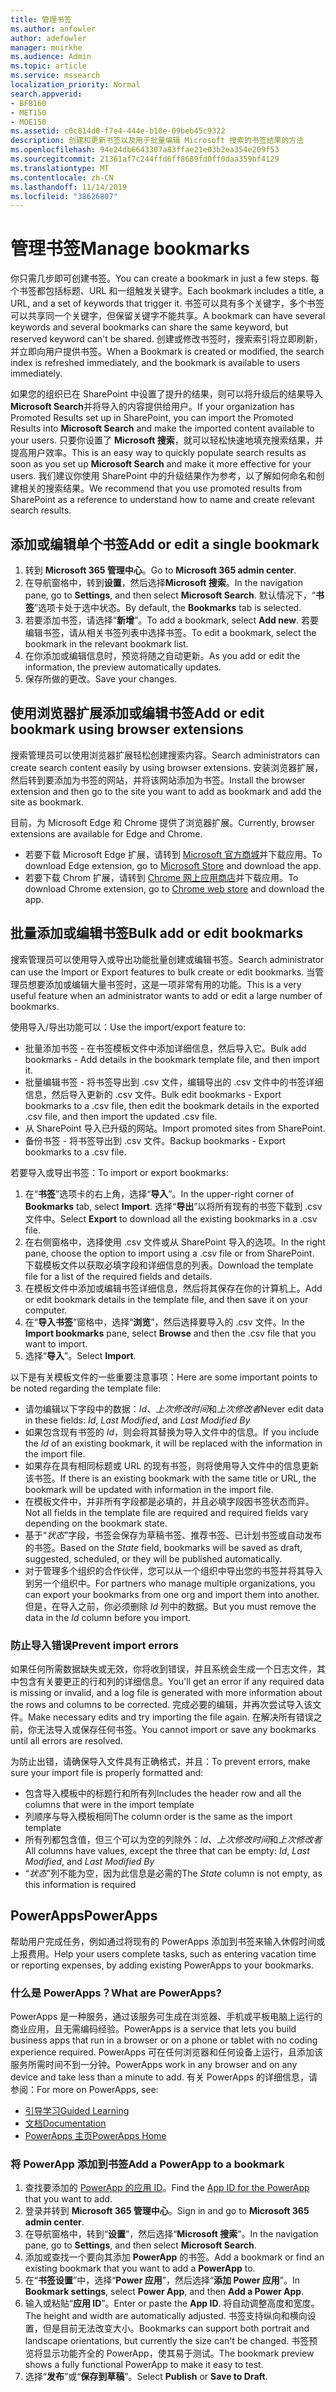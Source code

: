 ```yaml
---
title: 管理书签
ms.author: anfowler
author: adefowler
manager: mnirkhe
ms.audience: Admin
ms.topic: article
ms.service: mssearch
localization_priority: Normal
search.appverid:
- BFB160
- MET150
- MOE150
ms.assetid: c0c814d0-f7e4-444e-b18e-09beb45c9322
description: 创建和更新书签以及用于批量编辑 Microsoft 搜索的书签结果的方法
ms.openlocfilehash: 94e24db6643307a83ffae21e03b2ea354e209f53
ms.sourcegitcommit: 21361af7c244ffd6ff8689fd0ff0daa359bf4129
ms.translationtype: MT
ms.contentlocale: zh-CN
ms.lasthandoff: 11/14/2019
ms.locfileid: "38626807"
---
```

# <a name="manage-bookmarks"></a><span data-ttu-id="9f83e-103">管理书签</span><span class="sxs-lookup"><span data-stu-id="9f83e-103">Manage bookmarks</span></span>

<span data-ttu-id="9f83e-104">你只需几步即可创建书签。</span><span class="sxs-lookup"><span data-stu-id="9f83e-104">You can create a bookmark in just a few steps.</span></span> <span data-ttu-id="9f83e-105">每个书签都包括标题、URL 和一组触发关键字。</span><span class="sxs-lookup"><span data-stu-id="9f83e-105">Each bookmark includes a title, a URL, and a set of keywords that trigger it.</span></span> <span data-ttu-id="9f83e-106">书签可以具有多个关键字，多个书签可以共享同一个关键字，但保留关键字不能共享。</span><span class="sxs-lookup"><span data-stu-id="9f83e-106">A bookmark can have several keywords and several bookmarks can share the same keyword, but reserved keyword can't be shared.</span></span> <span data-ttu-id="9f83e-107">创建或修改书签时，搜索索引将立即刷新，并立即向用户提供书签。</span><span class="sxs-lookup"><span data-stu-id="9f83e-107">When a Bookmark is created or modified, the search index is refreshed immediately, and the bookmark is available to users immediately.</span></span>

<span data-ttu-id="9f83e-108">如果您的组织已在 SharePoint 中设置了提升的结果，则可以将升级后的结果导入**Microsoft Search**并将导入的内容提供给用户。</span><span class="sxs-lookup"><span data-stu-id="9f83e-108">If your organization has Promoted Results set up in SharePoint, you can import the Promoted Results into **Microsoft Search** and make the imported content available to your users.</span></span> <span data-ttu-id="9f83e-109">只要你设置了 **Microsoft 搜索**，就可以轻松快速地填充搜索结果，并提高用户效率。</span><span class="sxs-lookup"><span data-stu-id="9f83e-109">This is an easy way to quickly populate search results as soon as you set up **Microsoft Search** and make it more effective for your users.</span></span> <span data-ttu-id="9f83e-110">我们建议你使用 SharePoint 中的升级结果作为参考，以了解如何命名和创建相关的搜索结果。</span><span class="sxs-lookup"><span data-stu-id="9f83e-110">We recommend that you use promoted results from SharePoint as a reference to understand how to name and create relevant search results.</span></span> 

## <a name="add-or-edit-a-single-bookmark"></a><span data-ttu-id="9f83e-111">添加或编辑单个书签</span><span class="sxs-lookup"><span data-stu-id="9f83e-111">Add or edit a single bookmark</span></span>
1. <span data-ttu-id="9f83e-112">转到 **Microsoft 365 管理中心**。</span><span class="sxs-lookup"><span data-stu-id="9f83e-112">Go to **Microsoft 365 admin center**.</span></span>
1. <span data-ttu-id="9f83e-113">在导航窗格中，转到**设置**，然后选择**Microsoft 搜索**。</span><span class="sxs-lookup"><span data-stu-id="9f83e-113">In the navigation pane, go to **Settings**, and then select **Microsoft Search**.</span></span>
<span data-ttu-id="9f83e-114">默认情况下，“**书签**”选项卡处于选中状态。</span><span class="sxs-lookup"><span data-stu-id="9f83e-114">By default, the **Bookmarks** tab is selected.</span></span>
1. <span data-ttu-id="9f83e-115">若要添加书签，请选择“**新增**”。</span><span class="sxs-lookup"><span data-stu-id="9f83e-115">To add a bookmark, select **Add new**.</span></span> <span data-ttu-id="9f83e-116">若要编辑书签，请从相关书签列表中选择书签。</span><span class="sxs-lookup"><span data-stu-id="9f83e-116">To edit a bookmark, select the bookmark in the relevant bookmark list.</span></span> 
1. <span data-ttu-id="9f83e-117">在你添加或编辑信息时，预览将随之自动更新。</span><span class="sxs-lookup"><span data-stu-id="9f83e-117">As you add or edit the information, the preview automatically updates.</span></span>
1. <span data-ttu-id="9f83e-118">保存所做的更改。</span><span class="sxs-lookup"><span data-stu-id="9f83e-118">Save your changes.</span></span>

## <a name="add-or-edit-bookmark-using-browser-extensions"></a><span data-ttu-id="9f83e-119">使用浏览器扩展添加或编辑书签</span><span class="sxs-lookup"><span data-stu-id="9f83e-119">Add or edit bookmark using browser extensions</span></span>
<span data-ttu-id="9f83e-120">搜索管理员可以使用浏览器扩展轻松创建搜索内容。</span><span class="sxs-lookup"><span data-stu-id="9f83e-120">Search administrators can create search content easily by using browser extensions.</span></span> <span data-ttu-id="9f83e-121">安装浏览器扩展，然后转到要添加为书签的网站，并将该网站添加为书签。</span><span class="sxs-lookup"><span data-stu-id="9f83e-121">Install the browser extension and then go to the site you want to add as bookmark and add the site as bookmark.</span></span>

<span data-ttu-id="9f83e-122">目前，为 Microsoft Edge 和 Chrome 提供了浏览器扩展。</span><span class="sxs-lookup"><span data-stu-id="9f83e-122">Currently, browser extensions are available for Edge and Chrome.</span></span> 
- <span data-ttu-id="9f83e-123">若要下载 Microsoft Edge 扩展，请转到 [Microsoft 官方商城](https://www.microsoft.com/p/microsoft-search-content-creator/9nrqdbcbwq55?activetab=pivot:overviewtab)并下载应用。</span><span class="sxs-lookup"><span data-stu-id="9f83e-123">To download Edge extension, go to [Microsoft Store](https://www.microsoft.com/p/microsoft-search-content-creator/9nrqdbcbwq55?activetab=pivot:overviewtab) and download the app.</span></span>
- <span data-ttu-id="9f83e-124">若要下载 Chrom 扩展，请转到 [Chrome 网上应用商店](https://chrome.google.com/webstore/detail/microsoft-search-content/nocnablpaoeecfmfnjoheefkogmleipm)并下载应用。</span><span class="sxs-lookup"><span data-stu-id="9f83e-124">To download Chrome extension, go to [Chrome web store](https://chrome.google.com/webstore/detail/microsoft-search-content/nocnablpaoeecfmfnjoheefkogmleipm) and download the app.</span></span>

## <a name="bulk-add-or-edit-bookmarks"></a><span data-ttu-id="9f83e-125">批量添加或编辑书签</span><span class="sxs-lookup"><span data-stu-id="9f83e-125">Bulk add or edit bookmarks</span></span>
<span data-ttu-id="9f83e-126">搜索管理员可以使用导入或导出功能批量创建或编辑书签。</span><span class="sxs-lookup"><span data-stu-id="9f83e-126">Search administrator can use the Import or Export features to bulk create or edit bookmarks.</span></span> <span data-ttu-id="9f83e-127">当管理员想要添加或编辑大量书签时，这是一项非常有用的功能。</span><span class="sxs-lookup"><span data-stu-id="9f83e-127">This is a very useful feature when an administrator wants to add or edit a large number of bookmarks.</span></span> 

<span data-ttu-id="9f83e-128">使用导入/导出功能可以：</span><span class="sxs-lookup"><span data-stu-id="9f83e-128">Use the import/export feature to:</span></span>
- <span data-ttu-id="9f83e-129">批量添加书签 - 在书签模板文件中添加详细信息，然后导入它。</span><span class="sxs-lookup"><span data-stu-id="9f83e-129">Bulk add bookmarks - Add details in the bookmark template file, and then import it.</span></span>
- <span data-ttu-id="9f83e-130">批量编辑书签 - 将书签导出到 .csv 文件，编辑导出的 .csv 文件中的书签详细信息，然后导入更新的 .csv 文件。</span><span class="sxs-lookup"><span data-stu-id="9f83e-130">Bulk edit bookmarks - Export bookmarks to a .csv file, then edit the bookmark details in the exported .csv file, and then import the updated .csv file.</span></span>
- <span data-ttu-id="9f83e-131">从 SharePoint 导入已升级的网站。</span><span class="sxs-lookup"><span data-stu-id="9f83e-131">Import promoted sites from SharePoint.</span></span>
- <span data-ttu-id="9f83e-132">备份书签 - 将书签导出到 .csv 文件。</span><span class="sxs-lookup"><span data-stu-id="9f83e-132">Backup bookmarks - Export bookmarks to a .csv file.</span></span>

<span data-ttu-id="9f83e-133">若要导入或导出书签：</span><span class="sxs-lookup"><span data-stu-id="9f83e-133">To import or export bookmarks:</span></span>
1. <span data-ttu-id="9f83e-134">在“**书签**”选项卡的右上角，选择“**导入**”。</span><span class="sxs-lookup"><span data-stu-id="9f83e-134">In the upper-right corner of **Bookmarks** tab, select **Import**.</span></span> <span data-ttu-id="9f83e-135">选择“**导出**”以将所有现有的书签下载到 .csv 文件中。</span><span class="sxs-lookup"><span data-stu-id="9f83e-135">Select **Export** to download all the existing bookmarks in a .csv file.</span></span>
1. <span data-ttu-id="9f83e-136">在右侧窗格中，选择使用 .csv 文件或从 SharePoint 导入的选项。</span><span class="sxs-lookup"><span data-stu-id="9f83e-136">In the right pane, choose the option to import using a .csv file or from SharePoint.</span></span>
<span data-ttu-id="9f83e-137">下载模板文件以获取必填字段和详细信息的列表。</span><span class="sxs-lookup"><span data-stu-id="9f83e-137">Download the template file for a list of the required fields and details.</span></span> 
1. <span data-ttu-id="9f83e-138">在模板文件中添加或编辑书签详细信息，然后将其保存在你的计算机上。</span><span class="sxs-lookup"><span data-stu-id="9f83e-138">Add or edit bookmark details in the template file, and then save it on your computer.</span></span> 
1. <span data-ttu-id="9f83e-139">在“**导入书签**”窗格中，选择“**浏览**”，然后选择要导入的 .csv 文件。</span><span class="sxs-lookup"><span data-stu-id="9f83e-139">In the **Import bookmarks** pane, select **Browse** and then the .csv file that you want to import.</span></span>
1. <span data-ttu-id="9f83e-140">选择“**导入**”。</span><span class="sxs-lookup"><span data-stu-id="9f83e-140">Select **Import**.</span></span>

<span data-ttu-id="9f83e-141">以下是有关模板文件的一些重要注意事项：</span><span class="sxs-lookup"><span data-stu-id="9f83e-141">Here are some important points to be noted regarding the template file:</span></span>
- <span data-ttu-id="9f83e-142">请勿编辑以下字段中的数据：*Id*、*上次修改时间*和*上次修改者*</span><span class="sxs-lookup"><span data-stu-id="9f83e-142">Never edit data in these fields: *Id*, *Last Modified*, and *Last Modified By*</span></span>
- <span data-ttu-id="9f83e-143">如果包含现有书签的 *Id*，则会将其替换为导入文件中的信息。</span><span class="sxs-lookup"><span data-stu-id="9f83e-143">If you include the *Id* of an existing bookmark, it will be replaced with the information in the import file.</span></span>
- <span data-ttu-id="9f83e-144">如果存在具有相同标题或 URL 的现有书签，则将使用导入文件中的信息更新该书签。</span><span class="sxs-lookup"><span data-stu-id="9f83e-144">If there is an existing bookmark with the same title or URL, the bookmark will be updated with information in the import file.</span></span>
- <span data-ttu-id="9f83e-145">在模板文件中，并非所有字段都是必填的，并且必填字段因书签状态而异。</span><span class="sxs-lookup"><span data-stu-id="9f83e-145">Not all fields in the template file are required and required fields vary depending on the bookmark state.</span></span>
- <span data-ttu-id="9f83e-146">基于“*状态*”字段，书签会保存为草稿书签、推荐书签、已计划书签或自动发布的书签。</span><span class="sxs-lookup"><span data-stu-id="9f83e-146">Based on the *State* field, bookmarks will be saved as draft, suggested, scheduled, or they will be published automatically.</span></span>
- <span data-ttu-id="9f83e-147">对于管理多个组织的合作伙伴，您可以从一个组织中导出您的书签并将其导入到另一个组织中。</span><span class="sxs-lookup"><span data-stu-id="9f83e-147">For partners who manage multiple organizations, you can export your bookmarks from one org and import them into another.</span></span> <span data-ttu-id="9f83e-148">但是，在导入之前，你必须删除 *Id* 列中的数据。</span><span class="sxs-lookup"><span data-stu-id="9f83e-148">But you must remove the data in the *Id* column before you import.</span></span>

### <a name="prevent-import-errors"></a><span data-ttu-id="9f83e-149">防止导入错误</span><span class="sxs-lookup"><span data-stu-id="9f83e-149">Prevent import errors</span></span>
<span data-ttu-id="9f83e-150">如果任何所需数据缺失或无效，你将收到错误，并且系统会生成一个日志文件，其中包含有关要更正的行和列的详细信息。</span><span class="sxs-lookup"><span data-stu-id="9f83e-150">You'll get an error if any required data is missing or invalid, and a log file is generated with more information about the rows and columns to be corrected.</span></span> <span data-ttu-id="9f83e-151">完成必要的编辑，并再次尝试导入该文件。</span><span class="sxs-lookup"><span data-stu-id="9f83e-151">Make necessary edits and try importing the file again.</span></span> <span data-ttu-id="9f83e-152">在解决所有错误之前，你无法导入或保存任何书签。</span><span class="sxs-lookup"><span data-stu-id="9f83e-152">You cannot import or save any bookmarks until all errors are resolved.</span></span>

<span data-ttu-id="9f83e-153">为防止出错，请确保导入文件具有正确格式，并且：</span><span class="sxs-lookup"><span data-stu-id="9f83e-153">To prevent errors, make sure your import file is properly formatted and:</span></span>
- <span data-ttu-id="9f83e-154">包含导入模板中的标题行和所有列</span><span class="sxs-lookup"><span data-stu-id="9f83e-154">Includes the header row and all the columns that were in the import template</span></span>
- <span data-ttu-id="9f83e-155">列顺序与导入模板相同</span><span class="sxs-lookup"><span data-stu-id="9f83e-155">The column order is the same as the import template</span></span>
- <span data-ttu-id="9f83e-156">所有列都包含值，但三个可以为空的列除外：*Id*、*上次修改时间*和*上次修改者*</span><span class="sxs-lookup"><span data-stu-id="9f83e-156">All columns have values, except the three that can be empty: *Id*, *Last Modified*, and *Last Modified By*</span></span> 
- <span data-ttu-id="9f83e-157">“*状态*”列不能为空，因为此信息是必需的</span><span class="sxs-lookup"><span data-stu-id="9f83e-157">The *State* column is not empty, as this information is required</span></span>

## <a name="powerapps"></a><span data-ttu-id="9f83e-158">PowerApps</span><span class="sxs-lookup"><span data-stu-id="9f83e-158">PowerApps</span></span>
<span data-ttu-id="9f83e-159">帮助用户完成任务，例如通过将现有的 PowerApps 添加到书签来输入休假时间或上报费用。</span><span class="sxs-lookup"><span data-stu-id="9f83e-159">Help your users complete tasks, such as entering vacation time or reporting expenses, by adding existing PowerApps to your bookmarks.</span></span> 

### <a name="what-are-powerapps"></a><span data-ttu-id="9f83e-160">什么是 PowerApps？</span><span class="sxs-lookup"><span data-stu-id="9f83e-160">What are PowerApps?</span></span>
<span data-ttu-id="9f83e-161">PowerApps 是一种服务，通过该服务可生成在浏览器、手机或平板电脑上运行的商业应用，且无需编码经验。</span><span class="sxs-lookup"><span data-stu-id="9f83e-161">PowerApps is a service that lets you build business apps that run in a browser or on a phone or tablet with no coding experience required.</span></span> <span data-ttu-id="9f83e-162">PowerApps 可在任何浏览器和任何设备上运行，且添加该服务所需时间不到一分钟。</span><span class="sxs-lookup"><span data-stu-id="9f83e-162">PowerApps work in any browser and on any device and take less than a minute to add.</span></span> <span data-ttu-id="9f83e-163">有关 PowerApps 的详细信息，请参阅：</span><span class="sxs-lookup"><span data-stu-id="9f83e-163">For more on PowerApps, see:</span></span>
- [<span data-ttu-id="9f83e-164">引导学习</span><span class="sxs-lookup"><span data-stu-id="9f83e-164">Guided Learning</span></span>](https://docs.microsoft.com/learn/browse/?products=powerapps)
- [<span data-ttu-id="9f83e-165">文档</span><span class="sxs-lookup"><span data-stu-id="9f83e-165">Documentation</span></span>](https://docs.microsoft.com/powerapps/maker/canvas-apps/get-sessionid)
- [<span data-ttu-id="9f83e-166">PowerApps 主页</span><span class="sxs-lookup"><span data-stu-id="9f83e-166">PowerApps Home</span></span>](https://make.preview.powerapps.com/environments/839eace6-59ab-4243-97ec-a5b8fcc104e4/home)

### <a name="add-a-powerapp-to-a-bookmark"></a><span data-ttu-id="9f83e-167">将 PowerApp 添加到书签</span><span class="sxs-lookup"><span data-stu-id="9f83e-167">Add a PowerApp to a bookmark</span></span>
1. <span data-ttu-id="9f83e-168">查找要添加的 [PowerApp 的应用 ID](https://docs.microsoft.com/powerapps/maker/canvas-apps/get-sessionid#get-an-app-id)。</span><span class="sxs-lookup"><span data-stu-id="9f83e-168">Find the [App ID for the PowerApp](https://docs.microsoft.com/powerapps/maker/canvas-apps/get-sessionid#get-an-app-id) that you want to add.</span></span>
1. <span data-ttu-id="9f83e-169">登录并转到 **Microsoft 365 管理中心**。</span><span class="sxs-lookup"><span data-stu-id="9f83e-169">Sign in and go to **Microsoft 365 admin center**.</span></span>
1. <span data-ttu-id="9f83e-170">在导航窗格中，转到“**设置**”，然后选择“**Microsoft 搜索**”。</span><span class="sxs-lookup"><span data-stu-id="9f83e-170">In the navigation pane, go to **Settings**, and then select **Microsoft Search**.</span></span>
1. <span data-ttu-id="9f83e-171">添加或查找一个要向其添加 **PowerApp** 的书签。</span><span class="sxs-lookup"><span data-stu-id="9f83e-171">Add a bookmark or find an existing bookmark that you want to add a **PowerApp** to.</span></span>
1. <span data-ttu-id="9f83e-172">在“**书签设置**”中，选择“**Power 应用**”，然后选择“**添加 Power 应用**”。</span><span class="sxs-lookup"><span data-stu-id="9f83e-172">In **Bookmark settings**, select **Power App**, and then **Add a Power App**.</span></span>
1. <span data-ttu-id="9f83e-173">输入或粘贴“**应用 ID**”。</span><span class="sxs-lookup"><span data-stu-id="9f83e-173">Enter or paste the **App ID**.</span></span>
    <span data-ttu-id="9f83e-174">将自动调整高度和宽度。</span><span class="sxs-lookup"><span data-stu-id="9f83e-174">The height and width are automatically adjusted.</span></span> <span data-ttu-id="9f83e-175">书签支持纵向和横向设置，但是目前无法改变大小。</span><span class="sxs-lookup"><span data-stu-id="9f83e-175">Bookmarks can support both portrait and landscape orientations, but currently the size can't be changed.</span></span> <span data-ttu-id="9f83e-176">书签预览将显示功能齐全的 PowerApp，使其易于测试。</span><span class="sxs-lookup"><span data-stu-id="9f83e-176">The bookmark preview shows a fully functional PowerApp to make it easy to test.</span></span>
1. <span data-ttu-id="9f83e-177">选择“**发布**”或“**保存到草稿**”。</span><span class="sxs-lookup"><span data-stu-id="9f83e-177">Select **Publish** or **Save to Draft**.</span></span>
